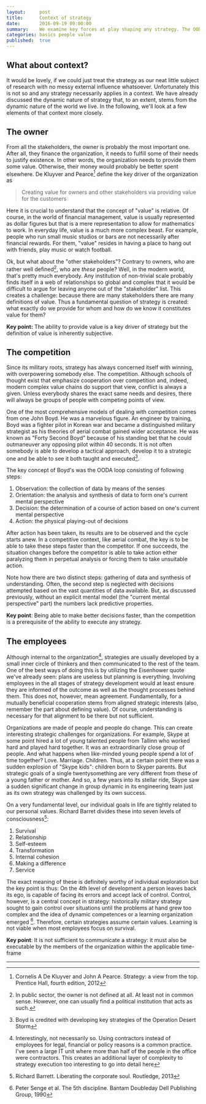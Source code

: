 ```yaml
---
layout:     post
title:      Context of strategy 
date:       2016-09-19 09:00:00
summary:    We examine key forces at play shaping any strategy. The OODA loop is introduced and a passing reference to seven levels of consciousness by Barrett is made. We also discuss the dynamics of people using Skype as an example.
categories: basics people value 
published:  true
---
```

## What about context?
It would be lovely, if we could just treat the strategy as our neat little subject of research with no messy external influence whatsoever. Unfortunately this is not so and any strategy necessarily applies in a context. We have already discussed the dynamic nature of strategy that, to an extent, stems from the dynamic nature of the world we live. In the following, we'll look at a few elements of that context more closely.

## The owner
From all the stakeholders, the owner is probably the most important one. After all, they finance the organization, it needs to fulfill some of their needs to justify existence. In other words, the organization needs to provide them some value. Otherwise, their money would probably be better spent elsewhere.  De Kluyver and Pearce[^1] define the key driver of the organization as  
<blockquote>
  <p>
	Creating value for owners and other stakeholders via providing value for the customers
  </p>
</blockquote>

Here it is crucial to understand that the concept of "value" is relative. Of course, in the world of financial management, value is usually represented as  dollar figures but that is a mere representation to allow for mathematics to work. In everyday life, value is a much more complex beast. For example, people who run small music studios or bars are not necessarily after financial rewards. For them, "value" resides in having a place to hang out with friends, play music or watch football. 

Ok, but what about the "other stakeholders"? Contrary to owners, who are rather well defined[^2], who are _these_ people? Well, in the modern world, that's pretty much everybody. Any institution of non-trivial scale probably finds itself in a web of relationships so global and complex that it would be difficult to argue for leaving anyone out of the "stakeholder" list. This creates a challenge: because there are many stakeholders there are many definitions of value. Thus a fundamental question of strategy is created: what exactly do we provide for whom and how do we know it constitutes value for them?

__Key point:__ The ability to provide value is a key driver of strategy but the definition of value is inherently subjective.
 
## The competition
Since its military roots, strategy has always concerned itself with winning, with overpowering somebody else. The competition. Although schools of thought exist that emphasize cooperation over competition and, indeed, modern complex value chains do support that view, conflict is always a given. Unless everybody shares the exact same needs and desires, there will always be groups of people with competing points of view. 

One of the most comprehensive models of dealing with competition comes from one John Boyd. He was a marvelous figure. An engineer by training, Boyd was a fighter pilot in Korean war and became a distinguished military strategist as his theories of aerial combat gained wider acceptance. He was known as "Forty Second Boyd" because of his standing bet that he could outmaneuver any opposing pilot within 40 seconds. It is not often somebody is able to develop a tactical approach, develop it to a strategic one and be able to see it both taught and executed[^3].

The key concept of Boyd's was the OODA loop consisting of following steps:

 1. Observation: the collection of data by means of the senses
 1. Orientation: the analysis and synthesis of data to form one's current mental perspective
 1. Decision: the determination of a course of action based on one's current mental perspective
 1. Action: the physical playing-out of decisions

After action has been taken, its results are to be observed and the cycle starts anew. In a competitive context, like aerial combat, the key is to be able to take these steps faster than the competitor. If one succeeds, the situation changes before the competitor is able to take action either paralyzing them in perpetual analysis or forcing them to take unsuitable action. 

Note how there are two distinct steps: gathering of data and synthesis of understanding. Often, the second step is neglected with decisions attempted based on the vast quantities of data available. But, as discussed previously, without an explicit mental model (the "current mental perspective" part) the numbers lack predictive properties.    

__Key point__: Being able to make better decisions faster, than the competition is a prerequisite of the ability to execute any strategy.

## The employees
Although internal to the organization[^4], strategies are usually developed by a small inner circle of thinkers and then communicated to the rest of the team. One of the best ways of doing this is by utilizing the Eisenhower quote we've already seen: plans are useless but planning is everything. Involving employees in the all stages of strategy development would at least ensure they are informed of the outcome as well as the thought processes behind them. This does not, however, mean agreement. Fundamentally, for a mutually beneficial cooperation stems from aligned strategic interests (also, remember the part about defining value). Of course, understanding is necessary for that alignment to be there but not sufficient. 

Organizations are made of people and people do change. This can create interesting strategic challenges for organizations. For example, Skype at some point hired a lot of young talented people from Tallinn who worked hard and played hard together. It was an extraordinarily close group of people. And what happens when like-minded young people spend a lot of time together? Love. Marriage. Children. Thus, at a certain point there was a sudden explosion of "Skype kids": children born to Skyper parents. But strategic goals of a single twentysomething are very different from these of a young father or mother. And so, a few years into its stellar ride,  Skype saw a sudden significant change in group dynamic in its engineering team just as its own strategy was challenged by its own success. 

On a very fundamental level, our individual goals in life are tightly related to our personal values. Richard Barret divides these into seven levels of consciousness[^5]:

 1. Survival
 1. Relationship
 1. Self-esteem
 1. Transformation
 1. Internal cohesion
 1. Making a difference
 1. Service

The exact meaning of these is definitely worthy of individual exploration but the key point is thus: On the 4th level of development a person leaves back its ego, is capable of facing its errors and accept lack of control. Control, however, is a central concept in strategy: historically military strategy sought to gain control over situations until the problems at hand grew too complex and the idea of dynamic competences or a learning organization emerged [^6]. Therefore, certain strategies assume certain values. Learning is not viable when most employees focus on survival. 

__Key point__: It is not sufficient to communicate a strategy: it must also be executable by  the members of the organization within the applicable time-frame

---
[^1]: Cornelis A De Kluyver and John A Pearce. Strategy: a view from the top. Prentice Hall, fourth edition, 2012
[^2]: In public sector, the owner is not defined at all. At least not in common sense. However, one can usually find a political institution that acts as such.  
[^3]: Boyd is credited with developing key strategies of the Operation Desert Storm
[^4]: Interestingly, not necessarily so. Using contractors instead of employees for legal, financial or policy reasons is a common practice. I've seen a large IT unit where more than half of the people in the office were contractors. This creates an additional layer of complexity to strategy execution too interesting to go into detail here
[^5]: Richard Barrett. Liberating the corporate soul. Routledge, 2013
[^6]: Peter Senge et al. The 5th discipline. Bantam Doubleday Dell Publishing Group, 1990
